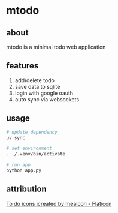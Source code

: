 # mtodo

## about
mtodo is a minimal todo web application

## features
1. add/delete todo
2. save data to sqlite
3. login with google oauth
4. auto sync via websockets

## usage
```sh
# update dependency
uv sync

# set environment
. ./.venv/bin/activate

# run app
python app.py
```




## attribution
[To do icons icreated by meaicon - Flaticon](https://www.flaticon.com/free-icons/to-do)
